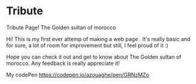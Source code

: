 # Tribute
Tribute Page! The Golden sultan of morocco

Hi! This is my first ever attemp of making a web page . It's really basic and for sure, a lot of room for improvement but still, I feel proud of it :)

Hope you can check it out and get to know about The Golden sultan of morocco. Any feedback is really appreciate it!

My codePen https://codepen.io/azouaghe/pen/GRNzMZo
